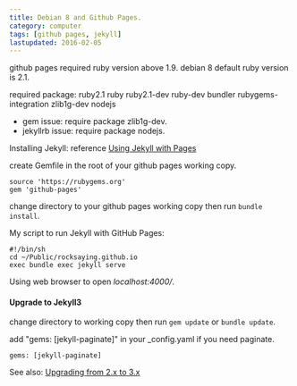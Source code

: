 ```yaml
---
title: Debian 8 and Github Pages.
category: computer
tags: [github pages, jekyll]
lastupdated: 2016-02-05
---
```


github pages required ruby version above 1.9. debian 8 default ruby version is 2.1.

required package: ruby2.1 ruby ruby2.1-dev ruby-dev bundler rubygems-integration zlib1g-dev nodejs

* gem issue: require package zlib1g-dev.
* jekyllrb issue: require package nodejs.

Installing Jekyll: reference [Using Jekyll with Pages](https://help.github.com/articles/using-jekyll-with-pages/)

create Gemfile in the root of your github pages working copy.

```
source 'https://rubygems.org'
gem 'github-pages'
```

change directory to your github pages working copy then run `bundle install`.

My script to run Jekyll with GitHub Pages:

```term
#!/bin/sh
cd ~/Public/rocksaying.github.io
exec bundle exec jekyll serve
```

Using web browser to open *localhost:4000/*.

#### Upgrade to Jekyll3

change directory to working copy then run `gem update` or `bundle update`.

add "gems: [jekyll-paginate]" in your _config.yaml if you need paginate.

```
gems: [jekyll-paginate]
```

See also: [Upgrading from 2.x to 3.x](http://jekyllrb.com/docs/upgrading/2-to-3/)
